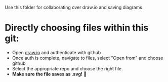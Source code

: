 Use this folder for collaborating over draw.io and saving diagrams

# Directly choosing files within this git:
- Open [draw.io](https://app.diagrams.net/) and authenticate with github
- Once auth is complete, navigate to files, select "Open from" and choose github
- Select the appropriate repo and choose the right file.
- **Make sure the file saves as .svg!** :red_circle: 
